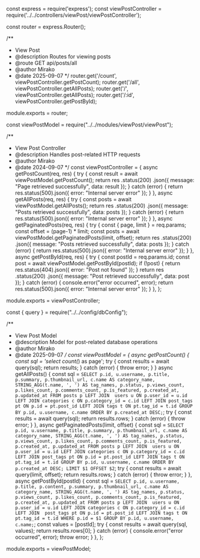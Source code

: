 const express = require('express');
const viewPostController = require('../../controllers/viewPost/viewPostController');

const router = express.Router();

/**
 * View Post
 * @description Routes for viewing posts
 * @route GET api/posts/all
 * @author Mirako
 * @date 2025-09-07
 */
router.get('/count', viewPostController.getPostCount);
router.get('/all', viewPostController.getAllPosts);
router.get('/', viewPostController.getAllPosts);
router.get('/:id', viewPostController.getPostById);

module.exports = router;







const viewPostModel = require("../../modules/viewPost/viewPost");

/**
 * View Post Controller
 * @description Handles post-related HTTP requests
 * @author Mirako
 * @date 2024-09-07
 */
const viewPostController = {
  async getPostCount(req, res) {
    try {
      const result = await viewPostModel.getPostCount();
      return res
        .status(200)
        .json({ message: "Page retrieved successfully", data: result });
    } catch (error) {
      return res.status(500).json({ error: "Internal server error" });
    }
  },
  async getAllPosts(req, res) {
    try {
      const posts = await viewPostModel.getAllPosts();
      return res
        .status(200)
        .json({ message: "Posts retrieved successfully", data: posts });
    } catch (error) {
      return res.status(500).json({ error: "Internal server error" });
    }
  },
  async getPaginatedPosts(req, res) {
    try {
      const { page, limit } = req.params;
      const offset = (page-1) * limit;
      const posts = await viewPostModel.getPaginatedPosts(limit, offset);
        return res
          .status(200)
          .json({ message: "Posts retrieved successfully", data: posts });
    } catch (error) {
      return res.status(500).json({ error: "Internal server error" });
    }
  },
  async getPostById(req, res) {
    try {
      const postId = req.params.id;
      const post = await viewPostModel.getPostById(postId);
      if (!post) {
        return res.status(404).json({ error: "Post not found" });
      }
      return res
        .status(200)
        .json({ message: "Post retrieved successfully", data: post });
    } catch (error) {
        console.error("error occurred", error);
      return res.status(500).json({ error: "Internal server error" });
    }
  },
};

module.exports = viewPostController;








const { query } = require("../../config/dbConfig");

/**
 * View Post Model
 * @description Model for post-related database operations
 * @author Mirako
 * @date 2025-09-07
 */
const viewPostModel = {
  async getPostCount() {
    const sql = 'select count(*) as page';
    try {
      const results = await query(sql);
      return results;
    } catch (error) {
      throw error;
    }
  }
  async getAllPosts() {
    const sql = `SELECT
                    p.id,
                    u.username,
                    p.title,
                    p.summary,
                    p.thumbnail_url,
                    c.name AS category_name,
                    STRING_AGG(t.name, ', ') AS tag_names,
                    p.status,
                    p.views_count,
                    p.likes_count,
                    p.comments_count,
                    p.is_featured,
                    p.created_at,
                    p.updated_at
                FROM
                    posts p
                LEFT JOIN 
                    users u ON p.user_id = u.id
                LEFT JOIN
                    categories c ON p.category_id = c.id
                LEFT JOIN
                    post_tags pt ON p.id = pt.post_id
                LEFT JOIN
                    tags t ON pt.tag_id = t.id
                GROUP BY
                    p.id, u.username, c.name
                ORDER BY
                    p.created_at DESC;`;
    try {
      const results = await query(sql);
      return results.rows;
    } catch (error) {
      throw error;
    }
  },
  async getPaginatedPosts(limit, offset) {
    const sql = `SELECT
                    p.id,
                    u.username,
                    p.title,
                    p.summary,
                    p.thumbnail_url,
                    c.name AS category_name,
                    STRING_AGG(t.name, ', ') AS tag_names,
                    p.status,
                    p.views_count,
                    p.likes_count,
                    p.comments_count,
                    p.is_featured,
                    p.created_at,
                    p.updated_at
                FROM
                    posts p
                LEFT JOIN 
                    users u ON p.user_id = u.id
                LEFT JOIN
                    categories c ON p.category_id = c.id
                LEFT JOIN
                    post_tags pt ON p.id = pt.post_id
                LEFT JOIN
                    tags t ON pt.tag_id = t.id
                GROUP BY
                    p.id, u.username, c.name
                ORDER BY
                    p.created_at DESC;
                LIMIT $1 OFFSET $2`;
    try {
      const results = await query(limit, offset);
      return results.rows;
    } catch (error) {
      throw error;
    }
  },
  async getPostById(postId) {
    const sql = `SELECT
                    p.id,
                    u.username,
                    p.title,
                    p.content,
                    p.summary,
                    p.thumbnail_url,
                    c.name AS category_name,
                    STRING_AGG(t.name, ', ') AS tag_names,
                    p.status,
                    p.views_count,
                    p.likes_count,
                    p.comments_count,
                    p.is_featured,
                    p.created_at,
                    p.updated_at
                FROM
                    posts p
                LEFT JOIN 
                    users u ON p.user_id = u.id
                LEFT JOIN
                    categories c ON p.category_id = c.id
                LEFT JOIN 
                    post_tags pt ON p.id = pt.post_id
                LEFT JOIN
                    tags t ON pt.tag_id = t.id
                WHERE
                    p.id = $1
                GROUP BY
                    p.id, u.username, c.name;`;
    const values = [postId];
    try {
      const results = await query(sql, values);
      return results.rows[0];
    } catch (error) {
      console.error("error occurred", error);
      throw error;
    }
  },
};

module.exports = viewPostModel;
